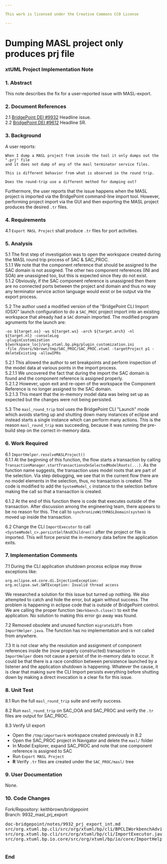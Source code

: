 ```yaml
---

This work is licensed under the Creative Commons CC0 License

---
```


# Dumping MASL project only produces prj file
### xtUML Project Implementation Note


### 1. Abstract

This note describes the fix for a user-reported issue with MASL-export.  

### 2. Document References

<a id="2.1"></a>2.1 [BridgePoint DEI #9932](https://support.onefact.net/issues/9932) Headline issue.  
<a id="2.2"></a>2.2 [BridgePoint DEI #9612](https://support.onefact.net/issues/9612) Headline SR.    

### 3. Background

A user reports:  
```
When I dump a MASL project from inside the tool it only dumps out the ".prj" file 
and it does not dump of any of the masl terminator service files.

This is different behavior from what is observed in the round trip.

Does the round-trip use a different method for dumping out?
```
  
Furthermore, the user reports that the issue happens when the MASL project is 
imported via the BridgePoint command-line import tool.  However, performing project 
import via the GUI and then exporting the MASL project produces the desired `.tr` files.  

### 4. Requirements

4.1 `Export MASL Project` shall produce `.tr` files for port activities.    

### 5. Analysis 

5.1  The first step of investigation was to open the workspace created during the MASL
round trip process of SAC & SAC_PROC.  
5.1.1  We note that the component reference that should be assigned to the SAC domain is
not assigned.  The other two component references (INI and SOA) are unassigned too, but this
is expected since they do not exist.  
5.1.2  Obviously, if the SAC component reference is unassigned then there are no connected ports
between the project and domain and thus no way any terminator service action language would exist
or be output via the export process.  
 
5.2  The author used a modified version of the "BridgePoint CLI Import (OSX)" launch
configuration to do a `SAC_PROC` project import into an existing workspace that already 
had a `SAC` domain imported.  The modified program agruments for the launch are:
```
-os ${target.os} -ws ${target.ws} -arch ${target.arch} -nl ${target.nl} -consoleLog 
-pluginCustomization ${workspace_loc}/org.xtuml.bp.pkg/plugin_customization.ini 
-file /Users/kbrown/tmp/SAC_PROC/SAC_PROC.xtuml -targetProject p1 -deleteExisting -allowIPRs
``` 

5.2.1  This allowed the author to set breakpoints and perform inspection of the model data
at various points in the import process.  
5.2.1.1  We uncovered the fact that during the import the SAC domain is found and the component
reference is assigned properly.  
5.2.1.2  However, upon exit and re-open of the workspace the Component Reference is no longer
assigned to the SAC domain.  
5.2.1.3  This meant that the in-memory model data was being set up as expected but the changes
were not being persisted.   

5.3  The `masl_round_trip` tool uses the BridgePoint CLI "Launch" mode which avoids starting up
and shutting down many instances of eclipse and instead starts a single instance which can 
perform many actions.  This is the reason `masl_round_trip` was succeeding, because it was running
the pre-build step on the correct in-memory data.  

### 6. Work Required

6.1  `ImportHelper.resolveMASLProject()`  
6.1.1  At the beginning of this function, the flow starts a transaction by calling 
`TransactionManager.startTransactionsOnSelectedModelRoots(...)`.  As the function name suggests, the
transaction uses model roots that are part of the selection.  Via step debugging, we see that in the
current flow there are no model elements in the selection, thus, no transaction is created.  The code is
modified to add the `SystemModel_c` instance to the selection before making the call so that a transaction
is created.  

6.1.2  At the end of this function there is code that executes outside of the transaction.  After discussion
among the engineering team, there appears to be no reason for this.  The call to `synchronizeWithMASLDomain(system)`
is moved up inside the transaction.  

6.2  Change the CLI `ImportExecutor` to call `<SystemModel_c>.persistSelfAndChildren()` after the 
project or file is imported.  This will force persist the in-memory data before the application exits.  

### 7. Implementation Comments

7.1  During the CLI application shutdown process eclipse may throw exceptions like: 
```
org.eclipse.e4.core.di.InjectionException: org.eclipse.swt.SWTException: Invalid thread access
``` 
We researched a solution for this issue but turned up nothing.  We also attempted to catch and hide
the error, but again without success.  The problem is happening in eclipse code that is outside of BridgePoint
control.  We are calling the proper function `IWorkbench.close()` to exit the application.  No solution
to making this error go away was found.   

7.2  Removed obsolete and unused function `migrateSLDTs` from `ImportHelper.java`.  The function
has no implementation and is not called from anywhere.    

7.3  It is not clear why the resolution and assignment of component references inside the (now properly 
constructed) transaction in `ImportHelper` does not cause a persist of the in-memory data to occur. It could 
be that there is a race condition between persistence launched by a listener and the application shutdown 
is happening.  Whatever the cause, it is clear that making sure the CLI Import persists everything before
shutting down by making a direct invocation is a clear fix for this issue.  

### 8. Unit Test

8.1 Run the full `masl_round_trip` suite and verify success.    

8.2 Run `masl_round_trip` on SAC_OOA and SAC_PROC and verify the `.tr` files are output for SAC_PROC.  

8.3 Verify UI export  
* Open the `/tmp/importwork` workspace created previously in 8.2  
* Open the SAC_PROC project in Navigator and delete the `masl/` folder
* In Model Explorer, expand SAC_PROC and note that one component reference is assigned to SAC  
* Run `Export MASL Project`  
* __R__ Verify `.tr` files are created under the `SAC_PROC/masl/` tree  

### 9. User Documentation

None.  

### 10. Code Changes

Fork/Repository: keithbrown/bridgepoint   
Branch: 9932_masl_prj_export  

<pre>
doc-bridgepoint/notes/9932_prj_export_int.md
src/org.xtuml.bp.cli/src/org/xtuml/bp/cli/BPCLIWorkbenchAdvisor.java
src/org.xtuml.bp.cli/src/org/xtuml/bp/cli/ImportExecutor.java
src/org.xtuml.bp.io.core/src/org/xtuml/bp/io/core/ImportHelper.java

</pre>

### End

